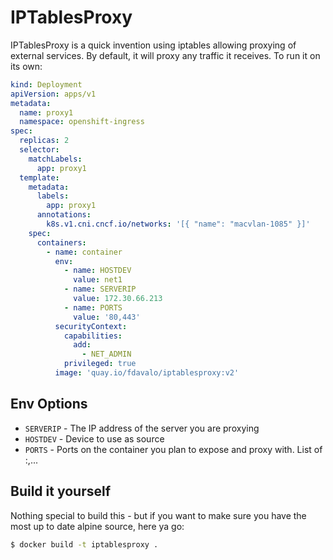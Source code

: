 # IPTablesProxy

IPTablesProxy is a quick invention using iptables allowing proxying of external services. By default, it will proxy any traffic it receives. To run it on its own:

```yaml
kind: Deployment
apiVersion: apps/v1
metadata:
  name: proxy1
  namespace: openshift-ingress
spec:
  replicas: 2
  selector:
    matchLabels:
      app: proxy1
  template:
    metadata:
      labels:
        app: proxy1
      annotations:
        k8s.v1.cni.cncf.io/networks: '[{ "name": "macvlan-1085" }]'
    spec:
      containers:
        - name: container
          env:
            - name: HOSTDEV
              value: net1
            - name: SERVERIP
              value: 172.30.66.213
            - name: PORTS
              value: '80,443'
          securityContext:
            capabilities:
              add:
                - NET_ADMIN
            privileged: true
          image: 'quay.io/fdavalo/iptablesproxy:v2'
```


## Env Options

* `SERVERIP` - The IP address of the server you are proxying
* `HOSTDEV` - Device to use as source
* `PORTS` - Ports on the container you plan to expose and proxy with. List of <Source Port>:<Destination Port optional>,...

## Build it yourself

Nothing special to build this - but if you want to make sure you have the most up to date alpine source, here ya go:

```bash
$ docker build -t iptablesproxy .
```
